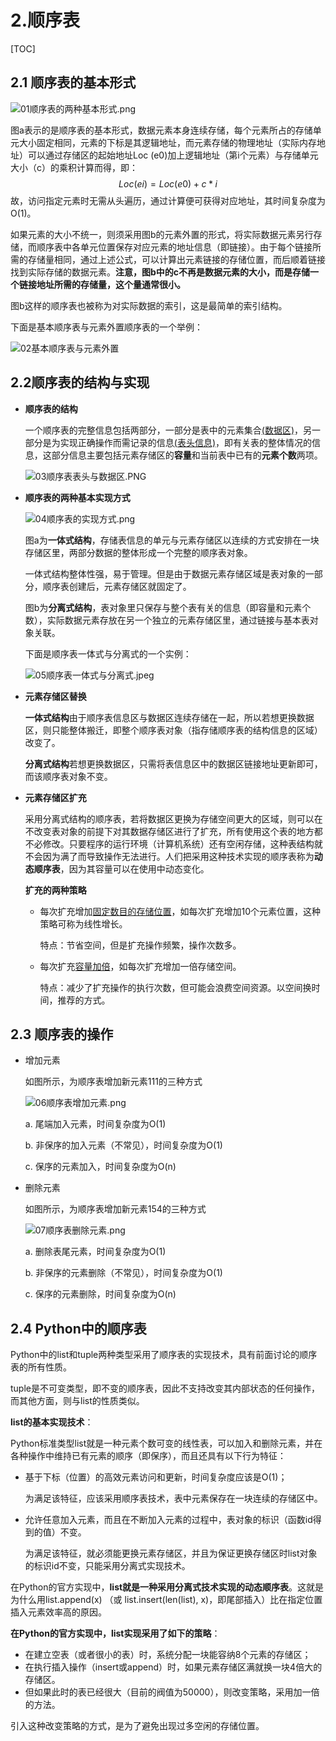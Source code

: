 # 2.顺序表

[TOC]




## 2.1 顺序表的基本形式

![01顺序表的两种基本形式.png](./images/01顺序表的两种基本形式.png)

图a表示的是顺序表的基本形式，数据元素本身连续存储，每个元素所占的存储单元大小固定相同，元素的下标是其逻辑地址，而元素存储的物理地址（实际内存地址）可以通过存储区的起始地址Loc (e0)加上逻辑地址（第i个元素）与存储单元大小（c）的乘积计算而得，即：
$$
Loc(ei) = Loc(e0) + c*i
$$
故，访问指定元素时无需从头遍历，通过计算便可获得对应地址，其时间复杂度为O(1)。

如果元素的大小不统一，则须采用图b的元素外置的形式，将实际数据元素另行存储，而顺序表中各单元位置保存对应元素的地址信息（即链接）。由于每个链接所需的存储量相同，通过上述公式，可以计算出元素链接的存储位置，而后顺着链接找到实际存储的数据元素。**注意，图b中的c不再是数据元素的大小，而是存储一个链接地址所需的存储量，这个量通常很小。**

图b这样的顺序表也被称为对实际数据的索引，这是最简单的索引结构。

下面是基本顺序表与元素外置顺序表的一个举例：

![02基本顺序表与元素外置](./images/02基本顺序表与元素外置.jpeg)



## 2.2顺序表的结构与实现

- **顺序表的结构**

  一个顺序表的完整信息包括两部分，一部分是表中的元素集合<u>(数据区)</u>，另一部分是为实现正确操作而需记录的信息<u>(表头信息)</u>，即有关表的整体情况的信息，这部分信息主要包括元素存储区的**容量**和当前表中已有的**元素个数**两项。

  ![03顺序表表头与数据区.PNG](./images/03顺序表表头与数据区.PNG)

- **顺序表的两种基本实现方式**

  ![04顺序表的实现方式.png](./images/04顺序表的实现方式.png)

  图a为**一体式结构**，存储表信息的单元与元素存储区以连续的方式安排在一块存储区里，两部分数据的整体形成一个完整的顺序表对象。

  一体式结构整体性强，易于管理。但是由于数据元素存储区域是表对象的一部分，顺序表创建后，元素存储区就固定了。

  图b为**分离式结构**，表对象里只保存与整个表有关的信息（即容量和元素个数），实际数据元素存放在另一个独立的元素存储区里，通过链接与基本表对象关联。

  下面是顺序表一体式与分离式的一个实例：

  ![05顺序表一体式与分离式.jpeg](./images/05顺序表一体式与分离式.jpeg)

- **元素存储区替换**

  **一体式结构**由于顺序表信息区与数据区连续存储在一起，所以若想更换数据区，则只能整体搬迁，即整个顺序表对象（指存储顺序表的结构信息的区域）改变了。

  **分离式结构**若想更换数据区，只需将表信息区中的数据区链接地址更新即可，而该顺序表对象不变。

- **元素存储区扩充**

  采用分离式结构的顺序表，若将数据区更换为存储空间更大的区域，则可以在不改变表对象的前提下对其数据存储区进行了扩充，所有使用这个表的地方都不必修改。只要程序的运行环境（计算机系统）还有空闲存储，这种表结构就不会因为满了而导致操作无法进行。人们把采用这种技术实现的顺序表称为**动态顺序表**，因为其容量可以在使用中动态变化。

  **扩充的两种策略**

  - 每次扩充增加<u>固定数目的存储位置</u>，如每次扩充增加10个元素位置，这种策略可称为线性增长。

    特点：节省空间，但是扩充操作频繁，操作次数多。

  - 每次扩充<u>容量加倍</u>，如每次扩充增加一倍存储空间。

    特点：减少了扩充操作的执行次数，但可能会浪费空间资源。以空间换时间，推荐的方式。

## 2.3 顺序表的操作

- 增加元素

  如图所示，为顺序表增加新元素111的三种方式

  ![06顺序表增加元素.png](./images/06顺序表增加元素.png)

  a. 尾端加入元素，时间复杂度为O(1)

  b. 非保序的加入元素（不常见），时间复杂度为O(1)

  c. 保序的元素加入，时间复杂度为O(n)

- 删除元素

  如图所示，为顺序表增加新元素154的三种方式

  ![07顺序表删除元素.png](./images/07顺序表删除元素.png)
  
  a. 删除表尾元素，时间复杂度为O(1)
  
  b. 非保序的元素删除（不常见），时间复杂度为O(1)
  
  c. 保序的元素删除，时间复杂度为O(n)
  
  

## 2.4 Python中的顺序表

Python中的list和tuple两种类型采用了顺序表的实现技术，具有前面讨论的顺序表的所有性质。

tuple是不可变类型，即不变的顺序表，因此不支持改变其内部状态的任何操作，而其他方面，则与list的性质类似。

**list的基本实现技术**：

Python标准类型list就是一种元素个数可变的线性表，可以加入和删除元素，并在各种操作中维持已有元素的顺序（即保序），而且还具有以下行为特征：

- 基于下标（位置）的高效元素访问和更新，时间复杂度应该是O(1)；

  为满足该特征，应该采用顺序表技术，表中元素保存在一块连续的存储区中。

- 允许任意加入元素，而且在不断加入元素的过程中，表对象的标识（函数id得到的值）不变。

  为满足该特征，就必须能更换元素存储区，并且为保证更换存储区时list对象的标识id不变，只能采用分离式实现技术。

在Python的官方实现中，**list就是一种采用分离式技术实现的动态顺序表**。这就是为什么用list.append(x) （或 list.insert(len(list), x)，即尾部插入）比在指定位置插入元素效率高的原因。

**在Python的官方实现中，list实现采用了如下的策略**：

- 在建立空表（或者很小的表）时，系统分配一块能容纳8个元素的存储区；
- 在执行插入操作（insert或append）时，如果元素存储区满就换一块4倍大的存储区。
- 但如果此时的表已经很大（目前的阀值为50000），则改变策略，采用加一倍的方法。

引入这种改变策略的方式，是为了避免出现过多空闲的存储位置。
